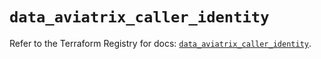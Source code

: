 # `data_aviatrix_caller_identity`

Refer to the Terraform Registry for docs: [`data_aviatrix_caller_identity`](https://registry.terraform.io/providers/aviatrixsystems/aviatrix/8.1.10/docs/data-sources/caller_identity).
